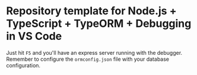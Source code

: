 # Repository template for Node.js + TypeScript + TypeORM + Debugging in VS Code

Just hit `F5` and you'll have an express server running with the debugger.
Remember to configure the `ormconfig.json` file with your database configuration.
